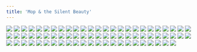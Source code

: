 ```yaml
---
title: 'Mop & the Silent Beauty'
---
```


![](images/modern-fried-snake/part-6/modern329-chapter5cover.jpg)
![](images/modern-fried-snake/part-6/modern330.jpg)
![](images/modern-fried-snake/part-6/modern331.jpg)
![](images/modern-fried-snake/part-6/modern332.jpg)
![](images/modern-fried-snake/part-6/modern333.jpg)
![](images/modern-fried-snake/part-6/modern334.jpg)
![](images/modern-fried-snake/part-6/modern335.jpg)
![](images/modern-fried-snake/part-6/modern336.jpg)
![](images/modern-fried-snake/part-6/modern337.jpg)
![](images/modern-fried-snake/part-6/modern338.jpg)
![](images/modern-fried-snake/part-6/modern339.jpg)
![](images/modern-fried-snake/part-6/modern340.jpg)
![](images/modern-fried-snake/part-6/modern341.jpg)
![](images/modern-fried-snake/part-6/modern342.jpg)
![](images/modern-fried-snake/part-6/modern343.jpg)
![](images/modern-fried-snake/part-6/modern344.jpg)
![](images/modern-fried-snake/part-6/modern345.jpg)
![](images/modern-fried-snake/part-6/modern346.jpg)
![](images/modern-fried-snake/part-6/modern347.jpg)
![](images/modern-fried-snake/part-6/modern348.jpg)
![](images/modern-fried-snake/part-6/modern349.jpg)
![](images/modern-fried-snake/part-6/modern350.jpg)
![](images/modern-fried-snake/part-6/modern351.jpg)
![](images/modern-fried-snake/part-6/modern352.jpg)
![](images/modern-fried-snake/part-6/modern353.jpg)
![](images/modern-fried-snake/part-6/modern354.jpg)
![](images/modern-fried-snake/part-6/modern355.jpg)
![](images/modern-fried-snake/part-6/modern356.jpg)
![](images/modern-fried-snake/part-6/modern357.jpg)
![](images/modern-fried-snake/part-6/modern358.jpg)
![](images/modern-fried-snake/part-6/modern359.jpg)
![](images/modern-fried-snake/part-6/modern360.jpg)
![](images/modern-fried-snake/part-6/modern361.jpg)
![](images/modern-fried-snake/part-6/modern362.jpg)
![](images/modern-fried-snake/part-6/modern363.jpg)
![](images/modern-fried-snake/part-6/modern364.jpg)
![](images/modern-fried-snake/part-6/modern365.jpg)
![](images/modern-fried-snake/part-6/modern366.jpg)
![](images/modern-fried-snake/part-6/modern367.jpg)
![](images/modern-fried-snake/part-6/modern368.jpg)
![](images/modern-fried-snake/part-6/modern369.jpg)
![](images/modern-fried-snake/part-6/modern370.jpg)
![](images/modern-fried-snake/part-6/modern371.jpg)
![](images/modern-fried-snake/part-6/modern372.jpg)
![](images/modern-fried-snake/part-6/modern373.jpg)
![](images/modern-fried-snake/part-6/modern374.jpg)
![](images/modern-fried-snake/part-6/modern375.jpg)
![](images/modern-fried-snake/part-6/modern376.jpg)
![](images/modern-fried-snake/part-6/modern377.jpg)
![](images/modern-fried-snake/part-6/modern378.jpg)
![](images/modern-fried-snake/part-6/modern379.jpg)
![](images/modern-fried-snake/part-6/modern380.jpg)
![](images/modern-fried-snake/part-6/modern381.jpg)
![](images/modern-fried-snake/part-6/modern382.jpg)
![](images/modern-fried-snake/part-6/modern383.jpg)
![](images/modern-fried-snake/part-6/modern384.jpg)
![](images/modern-fried-snake/part-6/modern385.jpg)
![](images/modern-fried-snake/part-6/modern386.jpg)
![](images/modern-fried-snake/part-6/modern387.jpg)
![](images/modern-fried-snake/part-6/modern388.jpg)
![](images/modern-fried-snake/part-6/modern389.jpg)
![](images/modern-fried-snake/part-6/modern390.jpg)
![](images/modern-fried-snake/part-6/modern391.jpg)
![](images/modern-fried-snake/part-6/modern392.jpg)
![](images/modern-fried-snake/part-6/modern393.jpg)
![](images/modern-fried-snake/part-6/modern394.jpg)
![](images/modern-fried-snake/part-6/modern395.jpg)
![](images/modern-fried-snake/part-6/modern396.jpg)
![](images/modern-fried-snake/part-6/modern397.jpg)
![](images/modern-fried-snake/part-6/modern398.jpg)
![](images/modern-fried-snake/part-6/modern399.jpg)
![](images/modern-fried-snake/part-6/modern400.jpg)
![](images/modern-fried-snake/part-6/modern401.jpg)